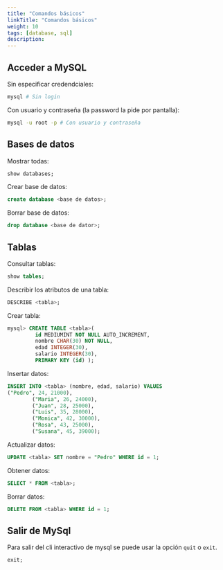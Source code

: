 ```yaml
---
title: "Comandos básicos"
linkTitle: "Comandos básicos"
weight: 10
tags: [database, sql]
description:  
---
```



## Acceder a MySQL
Sin especificar credendciales:
```bash
mysql # Sin login
```

Con usuario y contraseña (la password la pide por pantalla):
```bash
mysql -u root -p # Con usuario y contraseña
```

## Bases de datos

Mostrar todas:
```sql
show databases;
```

Crear base de datos:
```sql
create database <base de datos>;
```

Borrar base de datos:
```sql
drop database <base de dator>;
```

## Tablas

Consultar tablas:
```sql
show tables;
```

Describir los atributos de una tabla:
```sql
DESCRIBE <tabla>;
```

Crear tabla:
```sql
mysql> CREATE TABLE <tabla>(
         id MEDIUMINT NOT NULL AUTO_INCREMENT,
         nombre CHAR(30) NOT NULL,
         edad INTEGER(30),
         salario INTEGER(30),
         PRIMARY KEY (id) );
```

Insertar datos:
```sql
INSERT INTO <tabla> (nombre, edad, salario) VALUES
("Pedro", 24, 21000),
        ("Maria", 26, 24000),
        ("Juan", 28, 25000),
        ("Luis", 35, 28000),
        ("Monica", 42, 30000),
        ("Rosa", 43, 25000),
        ("Susana", 45, 39000);
```

Actualizar datos:
```sql
UPDATE <tabla> SET nombre = "Pedro" WHERE id = 1;
```

Obtener datos:
```sql
SELECT * FROM <tabla>;
```

Borrar datos:
```sql
DELETE FROM <tabla> WHERE id = 1;
``` 

## Salir de MySql
Para salir del cli interactivo de mysql se puede usar la opción `quit` o `exit`.
```sql
exit;
```
